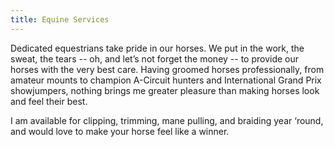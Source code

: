 ```yaml
---
title: Equine Services
---
```


Dedicated equestrians take pride in our horses. We put in the work, the sweat, the tears -- oh, and let’s not forget the money -- to provide our horses with the very best care. Having groomed horses professionally, from amateur mounts to champion A-Circuit hunters and International Grand Prix showjumpers, nothing brings me greater pleasure than making horses look and feel their best. 

I am available for clipping, trimming, mane pulling, and braiding year ‘round, and would love to make your horse feel like a winner.
